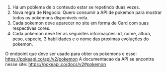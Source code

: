 1. Há um poblema de o conteudo estar se repetindo duas vezes.
3. Nova regra de Negocio: Quero consumir a API de pokemon para mostrar todos os pokemons disponiveis nela.
4. Cada pokemon deve aparecer no site em forma de Card com suas respectivas cores.
5. Cada pokemon deve ter as seguintes informações: id, nome, altura, peso, especie, 3 habilidades e o nome das proximas evoluções do pokemon.

O endpoint que deve ser usado para obter os pokemons e esse: https://pokeapi.co/api/v2/pokemon
A documentacao da API se encontra nesse site: https://pokeapi.co/docs/v2#pokemon
